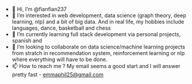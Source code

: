 - 👋 Hi, I’m @fianfian237
- 👀 I’m interested in web development, data science (graph theory, deep learning, nlp) and a bit of big data. And in real life, my hobbies include languages, dance, basketball and chess
- 🌱 I’m currently learning full stack development via personal projects, spanish and 
- 💞️ I’m looking to collaborate on data science/machine learning projects from stratch in recommendation system, reinforcement learning or nlp where everything will have to be done.
- 📫 How to reach me ? My email seems a good start and I will answer pretty fast - emmaphil25@gmail.com

<!---
fianfian237/fianfian237 is a ✨ special ✨ repository because its `README.md` (this file) appears on your GitHub profile.
You can click the Preview link to take a look at your changes.
--->
